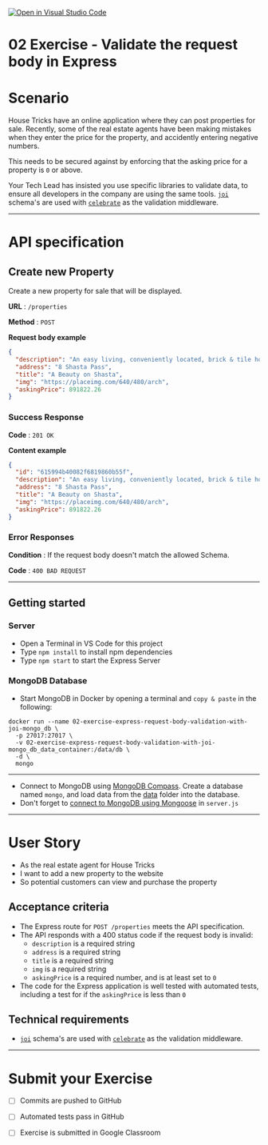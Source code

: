 [![Open in Visual Studio Code](https://classroom.github.com/assets/open-in-vscode-718a45dd9cf7e7f842a935f5ebbe5719a5e09af4491e668f4dbf3b35d5cca122.svg)](https://classroom.github.com/online_ide?assignment_repo_id=11250994&assignment_repo_type=AssignmentRepo)
# 02 Exercise - Validate the request body in Express

# Scenario

House Tricks have an online application where they can post properties for sale. Recently, some of the real estate agents have been making mistakes when they enter the price for the property, and accidently entering negative numbers.

This needs to be secured against by enforcing that the asking price for a property is `0` or above.

Your Tech Lead has insisted you use specific libraries to validate data, to ensure all developers in the company are using the same tools. [`joi`](https://joi.dev/) schema's are used with [`celebrate`](https://www.npmjs.com/package/celebrate) as the validation middleware.

---

# API specification

## Create new Property

Create a new property for sale that will be displayed.

**URL** : `/properties`

**Method** : `POST`

**Request body example**

```json
{
  "description": "An easy living, conveniently located, brick & tile home on a highly desirable street and surrounded by quality homes.",
  "address": "8 Shasta Pass",
  "title": "A Beauty on Shasta",
  "img": "https://placeimg.com/640/480/arch",
  "askingPrice": 891822.26
}
```

### Success Response

**Code** : `201 OK`

**Content example**

```json
{
  "id": "615994b40082f6819860b55f",
  "description": "An easy living, conveniently located, brick & tile home on a highly desirable street and surrounded by quality homes.",
  "address": "8 Shasta Pass",
  "title": "A Beauty on Shasta",
  "img": "https://placeimg.com/640/480/arch",
  "askingPrice": 891822.26
}
```

### Error Responses

**Condition** : If the request body doesn't match the allowed Schema.

**Code** : `400 BAD REQUEST`

---

## Getting started

### Server

- Open a Terminal in VS Code for this project
- Type `npm install` to install npm dependencies
- Type `npm start` to start the Express Server

### MongoDB Database

- Start MongoDB in Docker by opening a terminal and `copy & paste` in the following: 
```shell
docker run --name 02-exercise-express-request-body-validation-with-joi-mongo_db \
  -p 27017:27017 \
  -v 02-exercise-express-request-body-validation-with-joi-mongo_db_data_container:/data/db \
  -d \
  mongo
```

---
- Connect to MongoDB using  [MongoDB Compass](https://www.mongodb.com/products/compass). Create a database named `mongo`, and load data from the [data](./data) folder into the database.
- Don't forget to [connect to MongoDB using Mongoose](https://mongoosejs.com/docs/connections.html) in `server.js`

---

# User Story

- As the real estate agent for House Tricks
- I want to add a new property to the website
- So potential customers can view and purchase the property

## Acceptance criteria

- The Express route for `POST /properties` meets the API specification.
- The API responds with a 400 status code if the request body is invalid:
  - `description` is a required string
  - `address` is a required string
  - `title` is a required string
  - `img` is a required string
  - `askingPrice` is a required number, and is at least set to `0`
- The code for the Express application is well tested with automated tests, including a test for if the `askingPrice` is less than `0`

## Technical requirements

- [`joi`](https://joi.dev/) schema's are used with [`celebrate`](https://www.npmjs.com/package/celebrate) as the validation middleware.

---

# Submit your Exercise

- [ ] Commits are pushed to GitHub
- [ ] Automated tests pass in GitHub
- [ ] Exercise is submitted in Google Classroom

